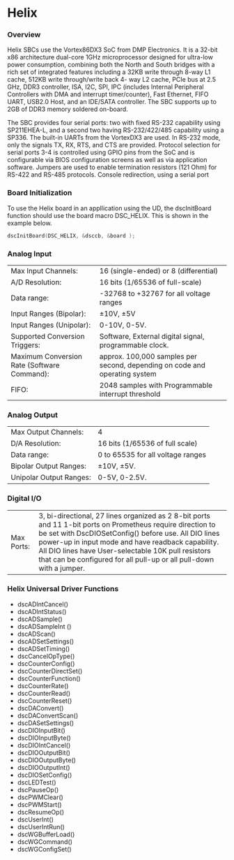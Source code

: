 # Helix

### Overview

Helix SBCs use the Vortex86DX3 SoC from DMP Electronics. It is a 32-bit x86 architecture dual-core 1GHz microprocessor designed for ultra-low power consumption, combining both the North and South bridges with a rich set of integrated features including a 32KB write through 8-way L1 cache, 512KB write through/write back 4- way L2 cache, PCIe bus at 2.5 GHz, DDR3 controller, ISA, I2C, SPI, IPC \(includes Internal Peripheral Controllers with DMA and interrupt timer/counter\), Fast Ethernet, FIFO UART, USB2.0 Host, and an IDE/SATA controller. The SBC supports up to 2GB of DDR3 memory soldered on-board.

The SBC provides four serial ports: two with fixed RS-232 capability using SP211EHEA-L, and a second two having RS-232/422/485 capability using a SP336. The built-in UARTs from the VortexDX3 are used. In RS-232 mode, only the signals TX, RX, RTS, and CTS are provided. Protocol selection for serial ports 3-4 is controlled using GPIO pins from the SoC and is configurable via BIOS configuration screens as well as via application software. Jumpers are used to enable termination resistors \(121 Ohm\) for RS-422 and RS-485 protocols. Console redirection, using a serial port

### Board Initialization

To use the Helix board in an appllication using the UD, the dscInitBoard function should use the board macro DSC\_HELIX. This is shown in the example below.

```c
dscInitBoard(DSC_HELIX, &dsccb, &board );
```

### Analog Input

|  |  |
| :--- | :--- |
| Max Input Channels: | 16 \(single-ended\) or 8 \(differential\) |
| A/D Resolution: | 16 bits \(1/65536 of full-scale\) |
| Data range: | -32768 to +32767 for all voltage ranges |
| Input Ranges \(Bipolar\): | ±10V, ±5V |
| Input Ranges \(Unipolar\): | 0-10V, 0-5V. |
| Supported Conversion Triggers: | Software, External digital signal, programmable clock. |
| Maximum Conversion Rate \(Software Command\): | approx. 100,000 samples per second, depending on code and operating system |
| FIFO: | 2048 samples with Programmable interrupt threshold |

### Analog Output

|  |  |
| :--- | :--- |
| Max Output Channels: | 4 |
| D/A Resolution: | 16 bits \(1/65536 of full scale\) |
| Data range: | 0 to 65535 for all voltage ranges |
| Bipolar Output Ranges: | ±10V, ±5V. |
| Unipolar Output Ranges: | 0-5V, 0-2.5V. |

### Digital I/O

|  |  |
| :--- | :--- |
| Max Ports: | 3, bi-directional, 27 lines organized as 2 8-bit ports and 11 1-bit ports on Prometheus require direction to be set with DscDIOSetConfig\(\) before use. All DIO lines power-up in input mode and have readback capability. All DIO lines have User-selectable 10K pull resistors that can be configured for all pull-up or all pull-down with a jumper. |

### Helix Universal Driver Functions

* dscADIntCancel\(\) 
* dscADIntStatus\(\) 
* dscADSample\(\) 
* dscADSampleInt \(\) 
* dscADScan\(\) 
* dscADSetSettings\(\) 
* dscADSetTiming\(\) 
* dscCancelOpType\(\) 
* dscCounterConfig\(\) 
* dscCounterDirectSet\(\) 
* dscCounterFunction\(\) 
* dscCounterRate\(\) 
* dscCounterRead\(\) 
* dscCounterReset\(\) 
* dscDAConvert\(\) 
* dscDAConvertScan\(\) 
* dscDASetSettings\(\) 
* dscDIOInputBit\(\) 
* dscDIOInputByte\(\) 
* dscDIOIntCancel\(\) 
* dscDIOOutputBit\(\) 
* dscDIOOutputByte\(\) 
* dscDIOOutputInt\(\) 
* dscDIOSetConfig\(\) 
* dscLEDTest\(\) 
* dscPauseOp\(\) 
* dscPWMClear\(\) 
* dscPWMStart\(\) 
* dscResumeOp\(\) 
* dscUserInt\(\) 
* dscUserIntRun\(\) 
* dscWGBufferLoad\(\) 
* dscWGCommand\(\) 
* dscWGConfigSet\(\)

